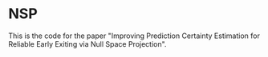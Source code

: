 # NSP
This is the code for the paper "Improving Prediction Certainty Estimation for Reliable Early Exiting via Null Space Projection".
